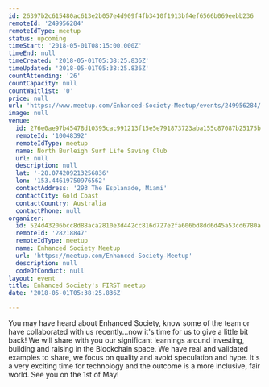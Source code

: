 ```yaml
---
id: 26397b2c615480ac613e2b057e4d909f4fb3410f1913bf4ef6566b069eebb236
remoteId: '249956284'
remoteIdType: meetup
status: upcoming
timeStart: '2018-05-01T08:15:00.000Z'
timeEnd: null
timeCreated: '2018-05-01T05:38:25.836Z'
timeUpdated: '2018-05-01T05:38:25.836Z'
countAttending: '26'
countCapacity: null
countWaitlist: '0'
price: null
url: 'https://www.meetup.com/Enhanced-Society-Meetup/events/249956284/'
image: null
venue:
  id: 276e0ae97b45478d10395cac991213f15e5e791873723aba155c87087b25175b
  remoteId: '10048392'
  remoteIdType: meetup
  name: North Burleigh Surf Life Saving Club
  url: null
  description: null
  lat: '-28.074209213256836'
  lon: '153.44619750976562'
  contactAddress: '293 The Esplanade, Miami'
  contactCity: Gold Coast
  contactCountry: Australia
  contactPhone: null
organizer:
  id: 524d43206bcc8d88aca2810e3d442cc816d727e2fa606bd8dd6d45a53cd6780a
  remoteId: '28218847'
  remoteIdType: meetup
  name: Enhanced Society Meetup
  url: 'https://meetup.com/Enhanced-Society-Meetup'
  description: null
  codeOfConduct: null
layout: event
title: Enhanced Society's FIRST meetup
date: '2018-05-01T05:38:25.836Z'

---
```

<p>You may have heard about Enhanced Society, know some of the team or have collaborated with us recently...now it's time for us to give a little bit back! We will share with you our significant learnings around investing, building and raising in the Blockchain space. We have real and validated examples to share, we focus on quality and avoid speculation and hype. It's a very exciting time for technology and the outcome is a more inclusive, fair world. See you on the 1st of May!</p>
